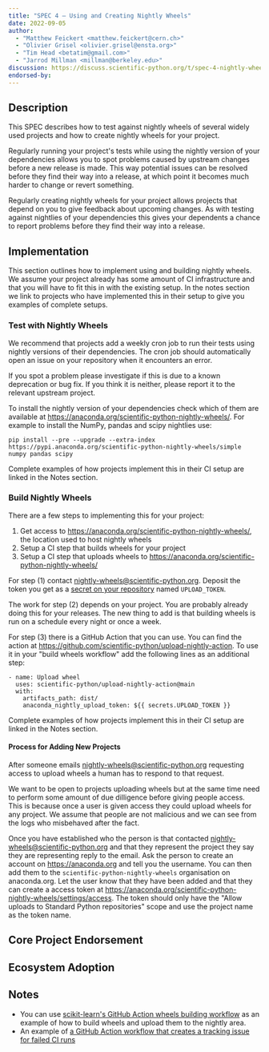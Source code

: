 ```yaml
---
title: "SPEC 4 — Using and Creating Nightly Wheels"
date: 2022-09-05
author:
  - "Matthew Feickert <matthew.feickert@cern.ch>"
  - "Olivier Grisel <olivier.grisel@ensta.org>"
  - "Tim Head <betatim@gmail.com>"
  - "Jarrod Millman <millman@berkeley.edu>"
discussion: https://discuss.scientific-python.org/t/spec-4-nightly-wheels/474
endorsed-by:
---
```


## Description

<!--
Briefly and clearly describe the proposal.
Explain the general need and the advantages of this specific proposal.
If relevant, include examples of how the new functionality would be used,
intended use-cases, and pseudo-code illustrating its use.
-->

This SPEC describes how to test against nightly wheels of several widely used
projects and how to create nightly wheels for your project.

Regularly running your project's tests while using the nightly version of your
dependencies allows you to spot problems caused by upstream changes before a new release
is made. This way potential issues can be resolved before they find their way
into a release, at which point it becomes much harder to change or revert
something.

Regularly creating nightly wheels for your project allows projects that depend on
you to give feedback about upcoming changes. As with testing against nightlies of
your dependencies this gives your dependents a chance to report problems before they
find their way into a release.

## Implementation

This section outlines how to implement using and building nightly wheels. We assume your
project already has some amount of CI infrastructure and that you will have to fit this
in with the existing setup. In the notes section we link to projects who have implemented
this in their setup to give you examples of complete setups.

### Test with Nightly Wheels

We recommend that projects add a weekly cron job to run their tests using nightly versions
of their dependencies. The cron job should automatically open an issue on your repository
when it encounters an error.

If you spot a problem please investigate if this is due to a known deprecation or
bug fix. If you think it is neither, please report it to the relevant upstream project.

To install the nightly version of your dependencies check which of them are available
at https://anaconda.org/scientific-python-nightly-wheels/. For example to install the NumPy, pandas and scipy nightlies use:

```
pip install --pre --upgrade --extra-index https://pypi.anaconda.org/scientific-python-nightly-wheels/simple numpy pandas scipy
```

Complete examples of how projects implement this in their CI setup are linked in the Notes section.

### Build Nightly Wheels

There are a few steps to implementing this for your project:

1. Get access to https://anaconda.org/scientific-python-nightly-wheels/, the location used to host nightly wheels
2. Setup a CI step that builds wheels for your project
3. Setup a CI step that uploads wheels to https://anaconda.org/scientific-python-nightly-wheels/

For step (1) contact nightly-wheels@scientific-python.org. Deposit the token you get as a [secret on your repository](https://docs.github.com/en/actions/security-guides/encrypted-secrets) named `UPLOAD_TOKEN`.

The work for step (2) depends on your project. You are probably already doing this for your
releases. The new thing to add is that building wheels is run on a schedule every night or
once a week.

For step (3) there is a GitHub Action that you can use. You can find the action at
https://github.com/scientific-python/upload-nightly-action. To use it in your "build wheels
workflow" add the following lines as an additional step:

```
- name: Upload wheel
  uses: scientific-python/upload-nightly-action@main
  with:
    artifacts_path: dist/
    anaconda_nightly_upload_token: ${{ secrets.UPLOAD_TOKEN }}
```

Complete examples of how projects implement this in their CI setup are linked in the Notes section.

#### Process for Adding New Projects

After someone emails nightly-wheels@scientific-python.org requesting access to upload wheels
a human has to respond to that request.

We want to be open to projects uploading wheels but at the same time need to perform some
amount of due dilligence before giving people access. This is because once a user is given
access they could upload wheels for any project. We assume that people are not malicious
and we can see from the logs who misbehaved after the fact.

Once you have established who the person is that contacted nightly-wheels@scientific-python.org
and that they represent the project they say they are representing reply to the email.
Ask the person to create an account on https://anaconda.org and tell you the username.
You can then add them to the `scientific-python-nightly-wheels` organisation on anaconda.org.
Let the user know that they have been added and that they can create a access token at
https://anaconda.org/scientific-python-nightly-wheels/settings/access. The token should
only have the "Allow uploads to Standard Python repositories" scope and use the project
name as the token name.

## Core Project Endorsement

<!--
Discuss what it means for a core project to endorse this SPEC.
-->

## Ecosystem Adoption

<!--
Discuss what it means for a project to adopt this SPEC.
-->

## Notes

<!--
Include a bulleted list of annotated links, comments,
and other ancillary information as needed.
-->

- You can use [scikit-learn's GitHub Action wheels building workflow](https://github.com/scikit-learn/scikit-learn/blob/f034f57b1ad7bc5a7a5dd342543cea30c85e74ff/.github/workflows/wheels.yml)
  as an example of how to build wheels and upload them to the nightly area.
- An example of [a GitHub Action workflow that creates a tracking issue for failed CI runs](https://github.com/scikit-learn/scikit-learn/blob/689efe2f25356aa674bd0090f44b0914aae4d3a3/.github/workflows/update_tracking_issue.yml)

